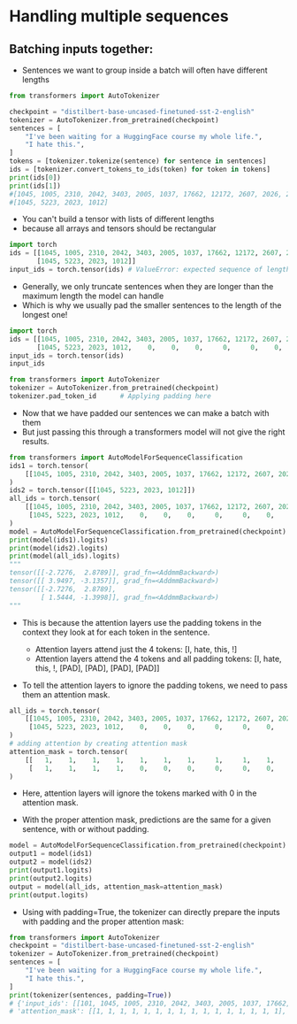 # Handling multiple sequences

## Batching inputs together:

- Sentences we want to group inside a batch will often have different lengths

``` py
from transformers import AutoTokenizer

checkpoint = "distilbert-base-uncased-finetuned-sst-2-english"
tokenizer = AutoTokenizer.from_pretrained(checkpoint)
sentences = [
    "I've been waiting for a HuggingFace course my whole life.",
    "I hate this.",
]
tokens = [tokenizer.tokenize(sentence) for sentence in sentences]
ids = [tokenizer.convert_tokens_to_ids(token) for token in tokens]
print(ids[0])
print(ids[1])
#[1045, 1005, 2310, 2042, 3403, 2005, 1037, 17662, 12172, 2607, 2026, 2878, 2166, 1012]
#[1045, 5223, 2023, 1012]
```

- You can't build a tensor with lists of different lengths 
- because all arrays and tensors should be rectangular

``` py
import torch
ids = [[1045, 1005, 2310, 2042, 3403, 2005, 1037, 17662, 12172, 2607, 2026, 2878, 2166, 1012],
       [1045, 5223, 2023, 1012]]
input_ids = torch.tensor(ids) # ValueError: expected sequence of length 14 at dim 1 (got 4)
```

- Generally, we only truncate sentences when they are longer than the maximum length the model can handle
- Which is why we usually pad the smaller sentences to the length of the longest one!

``` py
import torch
ids = [[1045, 1005, 2310, 2042, 3403, 2005, 1037, 17662, 12172, 2607, 2026, 2878, 2166, 1012],
       [1045, 5223, 2023, 1012,    0,    0,    0,     0,     0,    0,    0,    0,    0,    0]]
input_ids = torch.tensor(ids)
input_ids
```

``` py
from transformers import AutoTokenizer
tokenizer = AutoTokenizer.from_pretrained(checkpoint)
tokenizer.pad_token_id      # Applying padding here
```

- Now that we have padded our sentences we can make a batch with them
- But just passing this through a transformers model will not give the right results.

``` py
from transformers import AutoModelForSequenceClassification
ids1 = torch.tensor(
    [[1045, 1005, 2310, 2042, 3403, 2005, 1037, 17662, 12172, 2607, 2026, 2878, 2166, 1012]]
)
ids2 = torch.tensor([[1045, 5223, 2023, 1012]])
all_ids = torch.tensor(
    [[1045, 1005, 2310, 2042, 3403, 2005, 1037, 17662, 12172, 2607, 2026, 2878, 2166, 1012],
     [1045, 5223, 2023, 1012,    0,    0,    0,     0,     0,    0,    0,    0,    0,    0]]
)
model = AutoModelForSequenceClassification.from_pretrained(checkpoint)
print(model(ids1).logits)
print(model(ids2).logits)
print(model(all_ids).logits)
"""
tensor([[-2.7276,  2.8789]], grad_fn=<AddmmBackward>)
tensor([[ 3.9497, -3.1357]], grad_fn=<AddmmBackward>)
tensor([[-2.7276,  2.8789],
        [ 1.5444, -1.3998]], grad_fn=<AddmmBackward>)
"""
```

- This is because the attention layers use the padding tokens in the context they look at for each token in the sentence.
    - Attention layers attend just the 4 tokens: [I, hate, this, !]
    - Attention layers attend the 4 tokens and all padding tokens: [I, hate, this, !, [PAD], [PAD], [PAD], [PAD]]

- To tell the attention layers to ignore the padding tokens, we need to pass them an attention mask.

``` py
all_ids = torch.tensor(
    [[1045, 1005, 2310, 2042, 3403, 2005, 1037, 17662, 12172, 2607, 2026, 2878, 2166, 1012],
     [1045, 5223, 2023, 1012,    0,    0,    0,     0,     0,    0,    0,    0,    0,    0]]
)
# adding attention by creating attention mask
attention_mask = torch.tensor(
    [[   1,    1,    1,    1,    1,    1,    1,     1,     1,    1,    1,    1,    1,    1],
     [   1,    1,    1,    1,    0,    0,    0,     0,     0,    0,    0,    0,    0,    0]]
)
```

- Here, attention layers will ignore the tokens marked with 0 in the attention mask.

- With the proper attention mask, predictions are the same for a given sentence, with or without padding.

``` py
model = AutoModelForSequenceClassification.from_pretrained(checkpoint)
output1 = model(ids1)
output2 = model(ids2)
print(output1.logits)
print(output2.logits)
output = model(all_ids, attention_mask=attention_mask)
print(output.logits)
```

- Using with padding=True, the tokenizer can directly prepare the inputs with padding and the proper attention mask:

``` py
from transformers import AutoTokenizer
checkpoint = "distilbert-base-uncased-finetuned-sst-2-english"
tokenizer = AutoTokenizer.from_pretrained(checkpoint)
sentences = [
    "I've been waiting for a HuggingFace course my whole life.",
    "I hate this.",
]
print(tokenizer(sentences, padding=True))
# {'input_ids': [[101, 1045, 1005, 2310, 2042, 3403, 2005, 1037, 17662, 12172, 2607, 2026, 2878, 2166, 1012, 102], [101, 1045, 5223, 2023, 1012, 102, 0, 0, 0, 0, 0, 0, 0, 0, 0, 0]], 
# 'attention_mask': [[1, 1, 1, 1, 1, 1, 1, 1, 1, 1, 1, 1, 1, 1, 1, 1], [1, 1, 1, 1, 1, 1, 0, 0, 0, 0, 0, 0, 0, 0, 0, 0]]}
```
